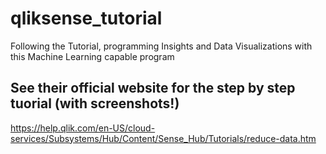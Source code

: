 # qliksense_tutorial
Following the Tutorial, programming Insights and Data Visualizations with this Machine Learning capable program


## See their official website for the step by step tuorial (with screenshots!)

https://help.qlik.com/en-US/cloud-services/Subsystems/Hub/Content/Sense_Hub/Tutorials/reduce-data.htm
